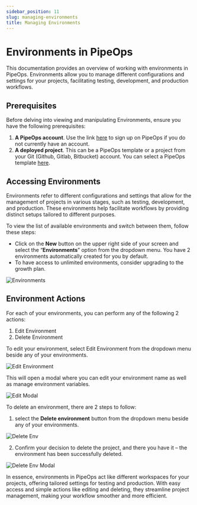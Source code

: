 ```yaml
---
sidebar_position: 11
slug: managing-environments
title: Managing Environments
---
```


# Environments in PipeOps

This documentation provides an overview of working with environments in PipeOps. Environments allow you to manage different configurations and settings for your projects, facilitating testing, development, and production workflows.

## Prerequisites

Before delving into viewing and manipulating Environments, ensure you have the following prerequisites:

1. **A PipeOps account**. Use the link [here](https://console.pipeops.io/signup) to sign up on PipeOps if you do not currently have an account.
2. **A deployed project**. This can be a PipeOps template or a project from your Git (Github, Gitlab, Bitbucket) account. You can select a PipeOps template [here](https://github.com/orgs/pipeops-dev/repositories).

## Accessing Environments

Environments refer to different configurations and settings that allow for the management of projects in various stages, such as testing, development, and production. These environments help facilitate workflows by providing distinct setups tailored to different purposes.

To view the list of available environments and switch between them, follow these steps:

- Click on the **New** button on the upper right side of your screen and select the “**Environments**” option from the dropdown menu. You have 2 environments automatically created for you by default.
- To have access to unlimited environments, consider upgrading to the growth plan.

![Environments](https://pub-30c11acc143348fcae20835653c5514d.r2.dev//20/41/Environments_b23b2fded1.png)

## Environment Actions

For each of your environments, you can perform any of the following 2 actions:

1. Edit Environment
2. Delete Environment

To edit your environment, select Edit Environment from the dropdown menu beside any of your environments.

![Edit Environment](https://pub-30c11acc143348fcae20835653c5514d.r2.dev//20/41/Env_Edit_57c02c46a8.png)

This will open a modal where you can edit your environment name as well as manage environment variables.

![Edit Modal](https://pub-30c11acc143348fcae20835653c5514d.r2.dev//20/41/Edit_97634cf3c2.png)

To delete an environment, there are 2 steps to follow:

1. select the **Delete environment** button from the dropdown menu beside any of your environments.

![Delete Env](https://pub-30c11acc143348fcae20835653c5514d.r2.dev//20/41/Env_Delete_2be19f3294.png)

2. Confirm your decision to delete the project, and there you have it – the environment has been successfully deleted.

![Delete Env Modal](https://pub-30c11acc143348fcae20835653c5514d.r2.dev//20/41/Delete_b42380ad7c.png)

In essence, environments in PipeOps act like different workspaces for your projects, offering tailored settings for testing and production. With easy access and simple actions like editing and deleting, they streamline project management, making your workflow smoother and more efficient.
